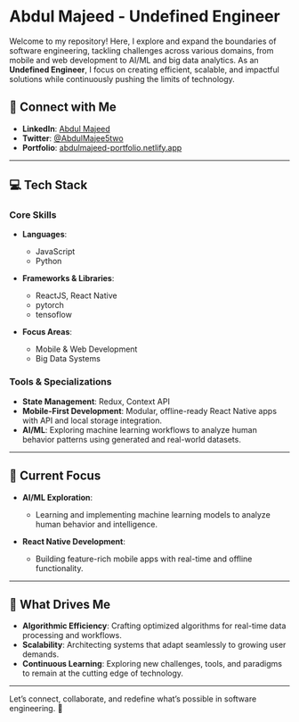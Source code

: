 # Abdul Majeed - Undefined Engineer  

Welcome to my repository! Here, I explore and expand the boundaries of software engineering, tackling challenges across various domains, from mobile and web development to AI/ML and big data analytics. As an **Undefined Engineer**, I focus on creating efficient, scalable, and impactful solutions while continuously pushing the limits of technology.  

## 🔗 Connect with Me  

- **LinkedIn**: [Abdul Majeed](https://www.linkedin.com/in/abdulmajeed5two/)  
- **Twitter**: [@AbdulMajee5two](https://x.com/AbdulMajee5two)  
- **Portfolio**: [abdulmajeed-portfolio.netlify.app](https://abdulmajeed-portfolio.netlify.app)  

---

## 💻 Tech Stack  

### Core Skills  
- **Languages**:  
  - JavaScript  
  - Python  


- **Frameworks & Libraries**:  
  - ReactJS, React Native
  - pytorch
  - tensoflow 

- **Focus Areas**:  
  - Mobile & Web Development  
  - Big Data Systems  

### Tools & Specializations  
- **State Management**: Redux, Context API  
- **Mobile-First Development**: Modular, offline-ready React Native apps with API and local storage integration.  
- **AI/ML**: Exploring machine learning workflows to analyze human behavior patterns using generated and real-world datasets.  

---

## 🚀 Current Focus  

- **AI/ML Exploration**:  
  - Learning and implementing machine learning models to analyze human behavior and intelligence.  

- **React Native Development**:  
  - Building feature-rich mobile apps with real-time and offline functionality.  



---

## 🌟 What Drives Me  

- **Algorithmic Efficiency**: Crafting optimized algorithms for real-time data processing and workflows.  
- **Scalability**: Architecting systems that adapt seamlessly to growing user demands.  
- **Continuous Learning**: Exploring new challenges, tools, and paradigms to remain at the cutting edge of technology.  

---

Let’s connect, collaborate, and redefine what’s possible in software engineering. 🚀
